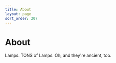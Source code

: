 ```yaml
---
title: About
layout: page
sort_order: 207
---
```


# About

Lamps. TONS of Lamps. Oh, and they're ancient, too.
